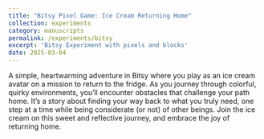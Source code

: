 ```yaml
---
title: "Bitsy Pixel Game: Ice Cream Returning Home"
collection: experiments
category: manuscripts
permalink: /experiments/bitsy
excerpt: 'Bitsy Experiment with pixels and blocks'
date: 2025-03-04
---
```


A simple, heartwarming adventure in Bitsy where you play as an ice cream avatar on a mission to return to the fridge. As you journey through colorful, quirky environments, you’ll encounter obstacles that challenge your path home. It’s a story about finding your way back to what you truly need, one step at a time while being considerate (or not) of other beings. Join the ice cream on this sweet and reflective journey, and embrace the joy of returning home.